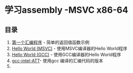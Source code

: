 # 学习assembly -MSVC x86-64
## 目录

1. [第一个汇编程序](01-first/README.md) - 简单的返回值函数示例
2. [Hello World (MSVC)](02-hollo-world/README.md) - 使用MSVC编译器的Hello World程序
3. [Hello World (GCC)](03-gcc-hello-world/README.md) - 使用GCC编译器的Hello World程序
4. [gcc-intel-ATT](04-gcc-intel-ATT/README.md)- 使用gcc 编译的汇编代码的版本
5. 